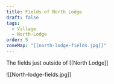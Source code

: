 ```yaml
---
title: Fields of North Lodge
draft: false
tags:
  - Village
  - North-Lodge
order: 5
zoneMap: "[[north-lodge-fields.jpg]]"
---
```

The fields just outside of [[North Lodge]]

![[North-lodge-fields.jpg]]